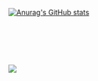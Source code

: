 [![Anurag's GitHub stats](https://github-readme-stats.vercel.app/api?username=BryNasc)](https://github.com/BryNasc/github-readme-stats)

<br></br>

<br></br>
<a href="mailto:bryan.nascimento12@escola.pr.gov.br">
<img src="https://img.shields.io/badge/Gmail-D14836?style=for-the-badge&logo=gmail&logoColor=white"/>
</a>

